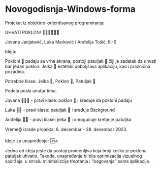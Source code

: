 # Novogodisnja-Windows-forma
Projekat iz objektno-orijentisanog programiranja:

UHVATI POKLON!
🎁🎅🧝🏼‍♂️🎄

Jovana Janjatović, Luka Marković i Anđelija Tošić,  III-6

Ideja:

Pokloni 🎁 padaju sa vrha ekrana, postoji patuljak 🧝 čiji je zadatak da uhvati bar jedan poklon. Jelka 🎄 estetski poboljšava aplikaciju, kao i praznična pozadina. 

Potrebne klase:
Jelka 🎄,
Poklon 🎁,
Patuljak 🧝

Podela posla unutar tima:

Jovana 👱🏼‍♀️ - pravi klase: poklon 🎁 i
sređuje da pokloni padaju 

Luka 👦🏻 - pravi klase: patuljak 🧝 i
sređuje Background

Anđelija 👧🏻 - pravi klase: jelka 🎄 i
omogućuje kretanje patuljka


Vreme⌚ izrade projekta: 6. decembar - 28. decembar 2023.

Ideje za unapređenje: 🆙🔝

Jedna od ideja jeste da postoji promenljiva koja broji koliko je poklona patuljak uhvatio. 
Takođe, unapređenje bi bila optimizacija vizuelnog sadržaja, u smislu minimalizcije treptanja i "bagovanja" same aplikacije.
